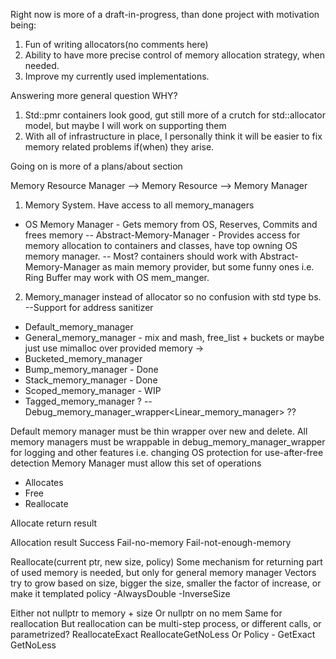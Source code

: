 Right now is more of a draft-in-progress, than done project with motivation being:
1. Fun of writing allocators(no comments here)
2. Ability to have more precise control of memory allocation strategy, when needed.
3. Improve my currently used implementations.

Answering more general question WHY? 
1. Std::pmr containers look good, gut still more of a crutch for std::allocator model, but maybe I will work on supporting them
2. With all of infrastructure in place, I personally think it will be easier to fix memory related problems if(when) they arise.

Going on is more of a plans/about section

Memory Resource Manager --> Memory Resource --> Memory Manager

1. Memory System. Have access to all memory_managers 
 - OS Memory Manager - Gets memory from OS, Reserves, Commits and frees memory 
 -- Abstract-Memory-Manager - Provides access for memory allocation to containers and classes, have top owning OS memory manager. 
 -- Most? containers should work with Abstract-Memory-Manager as main memory provider, but some funny ones i.e. Ring Buffer may work with OS mem_manger.

2. Memory_manager instead of allocator so no confusion with std type bs.
--Support for address sanitizer
- Default_memory_manager
- General_memory_manager - mix and mash, free_list + buckets or maybe just use mimalloc over provided memory ->
- Bucketed_memory_manager
- Bump_memory_manager - Done
- Stack_memory_manager - Done
- Scoped_memory_manager - WIP 
- Tagged_memory_manager ?
-- Debug_memory_manager_wrapper<Linear_memory_manager> ??

Default memory manager must be thin wrapper over new and delete.
All memory managers must be wrappable in debug_memory_manager_wrapper for logging and other features i.e. changing OS protection for use-after-free detection
Memory Manager must allow this set of operations
- Allocates
- Free
- Reallocate

Allocate return result 

Allocation result
Success
Fail-no-memory
Fail-not-enough-memory

Reallocate(current ptr, new size, policy)
Some mechanism for returning part of used memory is needed, but only for general memory manager
Vectors try to grow based on size, bigger the size, smaller the factor of increase, or make it templated policy
-AlwaysDouble
-InverseSize

Either not nullptr to memory + size
Or nullptr on no mem
Same for reallocation
But reallocation can be multi-step process, or different calls, or parametrized?
ReallocateExact
ReallocateGetNoLess
Or
Policy - 
GetExact
GetNoLess
